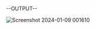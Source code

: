 --OUTPUT--
 
![Screenshot 2024-01-09 001610](https://github.com/bonagiripraneeth07/password-Generator/assets/149886367/e4768f3a-2a22-4efa-b524-dd35fc2a7e08)
 
